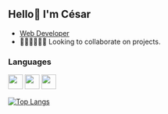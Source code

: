 ## Hello👋 I'm César

- <a href="https://cesar-ch.github.io/WebPage/" target="_blank">Web Developer</a>
- 👩‍💻🧑‍💻👨‍💻 Looking to collaborate on projects.

### Languages

[<img src="https://cesar-ch.github.io/WebPage/assets/iconhtml.de1c5559.svg" alt="" width="30">](https://developer.mozilla.org/es/docs/Web/HTML)
[<img src="https://cesar-ch.github.io/WebPage/assets/iconcss.821b436e.svg" alt="" width="30">](https://developer.mozilla.org/es/docs/Web/HTML)
[<img src="https://cesar-ch.github.io/WebPage/assets/iconjs.707dd88c.svg" alt="" width="30">](https://developer.mozilla.org/es/docs/Web/HTML)




[![Top Langs](https://github-readme-stats.vercel.app/api/top-langs/?username=cesar-ch&show_icons=true&theme=tokyonight)
](https://github.com/anuraghazra/github-readme-stats)


<!---
CesarWP/CesarWP is a ✨ special ✨ repository because its `README.md` (this file) appears on your GitHub profile.
You can click the Preview link to take a look at your changes.
--->
